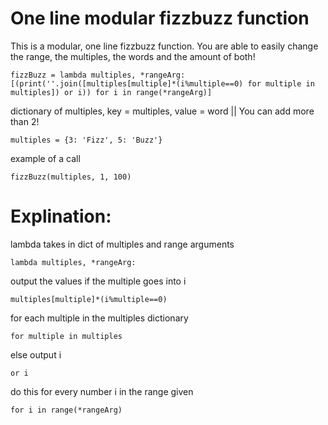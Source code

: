# One line modular fizzbuzz function

This is a modular, one line fizzbuzz function. You are able to easily change the range, the multiples, the words and the amount of both!

```
fizzBuzz = lambda multiples, *rangeArg: [(print(''.join([multiples[multiple]*(i%multiple==0) for multiple in multiples]) or i)) for i in range(*rangeArg)]
```


dictionary of multiples, key = multiples, value = word || You can add more than 2!

```
multiples = {3: 'Fizz', 5: 'Buzz'}
```

example of a call

```
fizzBuzz(multiples, 1, 100)
```

# Explination:

lambda takes in dict of multiples and range arguments 

```
lambda multiples, *rangeArg:
```

output the values if the multiple goes into i

```
multiples[multiple]*(i%multiple==0)
```

for each multiple in the multiples dictionary

```
for multiple in multiples
```

else output i

```
or i
```

do this for every number i in the range given
```
for i in range(*rangeArg)
```

